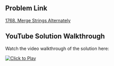 ## Problem Link
[1768. Merge Strings Alternately](https://leetcode.com/problems/merge-strings-alternately/)


## YouTube Solution Walkthrough

Watch the video walkthrough of the solution here:

[![Click to Play](https://img.youtube.com/vi/QHh7ngcqoz4/hqdefault.jpg)](https://www.youtube.com/watch?v=QHh7ngcqoz4)


